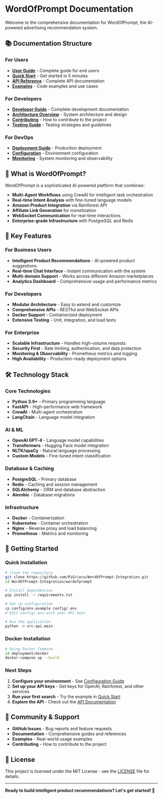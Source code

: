 # WordOfPrompt Documentation

Welcome to the comprehensive documentation for WordOfPrompt, the AI-powered advertising recommendation system.

## 📚 Documentation Structure

### For Users
- [**User Guide**](user/README.md) - Complete guide for end users
- [**Quick Start**](user/quickstart.md) - Get started in 5 minutes
- [**API Reference**](api/README.md) - Complete API documentation
- [**Examples**](../examples/) - Code examples and use cases

### For Developers
- [**Developer Guide**](dev/README.md) - Complete development documentation
- [**Architecture Overview**](dev/architecture.md) - System architecture and design
- [**Contributing**](dev/contributing.md) - How to contribute to the project
- [**Testing Guide**](dev/testing.md) - Testing strategies and guidelines

### For DevOps
- [**Deployment Guide**](../deployment/README.md) - Production deployment
- [**Configuration**](dev/configuration.md) - Environment configuration
- [**Monitoring**](dev/monitoring.md) - System monitoring and observability

## 🎯 What is WordOfPrompt?

WordOfPrompt is a sophisticated AI-powered platform that combines:

- **Multi-Agent Workflows** using CrewAI for intelligent task orchestration
- **Real-time Intent Analysis** with fine-tuned language models
- **Amazon Product Integration** via Rainforest API
- **Affiliate Link Generation** for monetization
- **WebSocket Communication** for real-time interactions
- **Enterprise-grade Infrastructure** with PostgreSQL and Redis

## 🚀 Key Features

### For Business Users
- **Intelligent Product Recommendations** - AI-powered product suggestions
- **Real-time Chat Interface** - Instant communication with the system
- **Multi-domain Support** - Works across different Amazon marketplaces
- **Analytics Dashboard** - Comprehensive usage and performance metrics

### For Developers
- **Modular Architecture** - Easy to extend and customize
- **Comprehensive APIs** - RESTful and WebSocket APIs
- **Docker Support** - Containerized deployment
- **Extensive Testing** - Unit, integration, and load tests

### For Enterprise
- **Scalable Infrastructure** - Handles high-volume requests
- **Security First** - Rate limiting, authentication, and data protection
- **Monitoring & Observability** - Prometheus metrics and logging
- **High Availability** - Production-ready deployment options

## 🛠️ Technology Stack

### Core Technologies
- **Python 3.9+** - Primary programming language
- **FastAPI** - High-performance web framework
- **CrewAI** - Multi-agent orchestration
- **LangChain** - Language model integration

### AI & ML
- **OpenAI GPT-4** - Language model capabilities
- **Transformers** - Hugging Face model integration
- **NLTK/spaCy** - Natural language processing
- **Custom Models** - Fine-tuned intent classification

### Database & Caching
- **PostgreSQL** - Primary database
- **Redis** - Caching and session management
- **SQLAlchemy** - ORM and database abstraction
- **Alembic** - Database migrations

### Infrastructure
- **Docker** - Containerization
- **Kubernetes** - Container orchestration
- **Nginx** - Reverse proxy and load balancing
- **Prometheus** - Metrics and monitoring

## 📖 Getting Started

### Quick Installation

```bash
# Clone the repository
git clone https://github.com/PiGrieco/WordOfPrompt-Integration.git
cd WordOfPrompt-Integration/wordofprompt

# Install dependencies
pip install -r requirements.txt

# Set up configuration
cp config/env.example config/.env
# Edit config/.env with your API keys

# Run the application
python -m src.api.main
```

### Docker Installation

```bash
# Using Docker Compose
cd deployment/docker
docker-compose up --build
```

### Next Steps

1. **Configure your environment** - See [Configuration Guide](dev/configuration.md)
2. **Set up your API keys** - Get keys for OpenAI, Rainforest, and other services
3. **Run your first search** - Try the example in [Quick Start](user/quickstart.md)
4. **Explore the API** - Check out the [API Documentation](api/README.md)

## 🤝 Community & Support

- **GitHub Issues** - Bug reports and feature requests
- **Documentation** - Comprehensive guides and references
- **Examples** - Real-world usage examples
- **Contributing** - How to contribute to the project

## 📄 License

This project is licensed under the MIT License - see the [LICENSE](../LICENSE) file for details.

---

**Ready to build intelligent product recommendations? Let's get started! 🚀**
